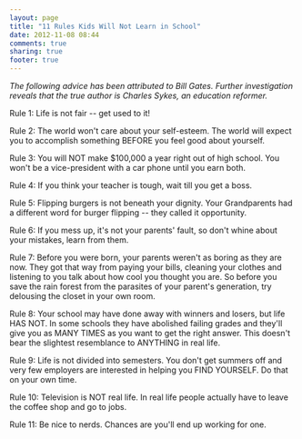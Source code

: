 ```yaml
---
layout: page
title: "11 Rules Kids Will Not Learn in School"
date: 2012-11-08 08:44
comments: true
sharing: true
footer: true
---
```


_The following advice has been attributed to Bill Gates. Further investigation reveals that the true author is Charles Sykes, an education reformer._ 

Rule 1: Life is not fair -- get used to it!

Rule 2: The world won't care about your self-esteem. The world will expect you to accomplish something BEFORE you feel good about yourself.

Rule 3: You will NOT make $100,000 a year right out of high school. You won't be a vice-president with a car phone until you earn both.

Rule 4: If you think your teacher is tough, wait till you get a boss.

Rule 5: Flipping burgers is not beneath your dignity. Your Grandparents had a different word for burger flipping -- they called it opportunity.

Rule 6: If you mess up, it's not your parents' fault, so don't whine about your mistakes, learn from them.

Rule 7: Before you were born, your parents weren't as boring as they are now. They got that way from paying your bills, cleaning your clothes and listening to you talk about how cool you thought you are. So before you save the rain forest from the parasites of your parent's generation, try delousing the closet in your own room.

Rule 8: Your school may have done away with winners and losers, but life HAS NOT. In some schools they have abolished failing grades and they'll give you as MANY TIMES as you want to get the right answer. This doesn't bear the slightest resemblance to ANYTHING in real life.

Rule 9: Life is not divided into semesters. You don't get summers off and very few employers are interested in helping you FIND YOURSELF. Do that on your own time.

Rule 10: Television is NOT real life. In real life people actually have to leave the coffee shop and go to jobs.

Rule 11: Be nice to nerds. Chances are you'll end up working for one.
